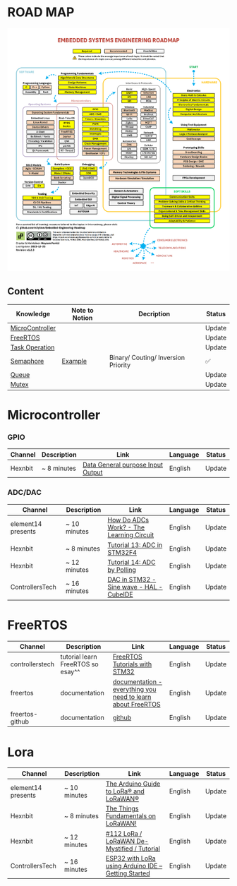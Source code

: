 # ROAD MAP

<p align="center">
  <img src="Embedded-Engineering-Roadmap.png" alt="" width="800">
</p>

## Content

| Knowledge                           | Note to Notion                                                                               | Decription                          | Status |
| ----------------------------------- | -------------------------------------------------------------------------------------------- | ----------------------------------- | ------ |
| [MicroController](#microcontroller) |                                                                                              |                                     | Update |
| [FreeRTOS](#freertos)               |                                                                                              |                                     | Update |
| [Task Operation](#task)             |                                                                                              |                                     | Update |
| [Semaphore](#semaphore)             | [Example](https://thanhdeptrai.notion.site/semaphore-115f363afe3980bcb843cc86f6f23534?pvs=4) | Binary/ Couting/ Inversion Priority | ✅     |
| [Queue](#queue)                     |                                                                                              |                                     | Update |
| [Mutex](#mutex)                     |                                                                                              |                                     | Update |

# Microcontroller

### GPIO

| Channel | Description | Link                                                                             | Language | Status |
| ------- | ----------- | -------------------------------------------------------------------------------- | -------- | ------ |
| Hexnbit | ~ 8 minutes | [Data General purpose Input Output](https://www.youtube.com/watch?v=tjDhmavBGf0) | English  | Update |

### ADC/DAC

| Channel            | Description  | Link                                                                                    | Language | Status |
| ------------------ | ------------ | --------------------------------------------------------------------------------------- | -------- | ------ |
| element14 presents | ~ 10 minutes | [How Do ADCs Work? - The Learning Circuit](https://www.youtube.com/watch?v=g4BvbAKNQ90) | English  | Update |
| Hexnbit            | ~ 8 minutes  | [Tutorial 13: ADC in STM32F4](https://www.youtube.com/watch?v=vIlG_i3GqeU)              | English  | Update |
| Hexnbit            | ~ 12 minutes | [Tutorial 14: ADC by Polling](https://www.youtube.com/watch?v=uUi6JyUuEJA)              | English  | Update |
| ControllersTech    | ~ 16 minutes | [DAC in STM32 - Sine wave - HAL - CubeIDE](https://www.youtube.com/watch?v=6Z1L6ox63j0) | English  | Update |

# FreeRTOS

| Channel         | Description                       | Link                                                                                                       | Language | Status |
| --------------- | --------------------------------- | ---------------------------------------------------------------------------------------------------------- | -------- | ------ |
| controllerstech | tutorial learn FreeRTOS so esay^^ | [FreeRTOS Tutorials with STM32](https://controllerstech.com/freertos-tutorials/)                           | English  | Update |
| freertos        | documentation                     | [documentation - everything you need to learn about FreeRTOS](https://www.youtube.com/watch?v=vIlG_i3GqeU) | English  | Update |
| freertos-github | documentation                     | [github](https://github.com/FreeRTOS/FreeRTOS)                                                             | English  | Update |

# Lora

| Channel            | Description  | Link                                                                                                                             | Language | Status |
| ------------------ | ------------ | -------------------------------------------------------------------------------------------------------------------------------- | -------- | ------ |
| element14 presents | ~ 10 minutes | [The Arduino Guide to LoRa® and LoRaWAN®](https://docs.arduino.cc/learn/communication/lorawan-101/)                              | English  | Update |
| Hexnbit            | ~ 8 minutes  | [The Things Fundamentals on LoRaWAN!](https://www.thethingsnetwork.org/docs/lorawan/)                                            | English  | Update |
| Hexnbit            | ~ 12 minutes | [#112 LoRa / LoRaWAN De-Mystified / Tutorial](https://www.youtube.com/watch?v=hMOwbNUpDQA)                                       | English  | Update |
| ControllersTech    | ~ 16 minutes | [ESP32 with LoRa using Arduino IDE – Getting Started](https://randomnerdtutorials.com/esp32-lora-rfm95-transceiver-arduino-ide/) | English  | Update |
